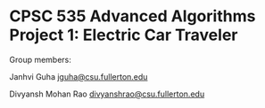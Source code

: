 # CPSC 535 Advanced Algorithms Project 1: Electric Car Traveler

Group members:

Janhvi Guha jguha@csu.fullerton.edu

Divyansh Mohan Rao divyanshrao@csu.fullerton.edu
